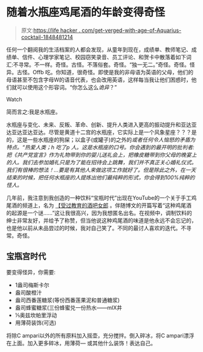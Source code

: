 # 随着水瓶座鸡尾酒的年龄变得奇怪

> 原文:[https://life hacker . com/get-verged-with-age-of-Aquarius-cocktail-1848481214](https://lifehacker.com/get-weird-with-the-age-of-aquarius-cocktail-1848481214)

任何一个翻阅我的生活档案的人都会发现，从童年到现在，成绩单、教师笔记、成绩单、信件、心理学家笔记、校园窃笑录音、员工评论、和贺卡中散落着如下词汇:不寻常。不一样。奇怪。古怪。不落俗套。奇怪。“独一无二。”奇怪。奇怪。怪异。古怪。Offb 吃。你知道，很奇怪。即使是我的非母语为英语的父母，他们的母语甚至不包含字母W的语音代表，也会改用英语，这样每当我让他们困惑时，他们就可以使用这个形容词。“你怎么这么*诡异*？”

Watch

简而言之:我是水瓶座。

水瓶座与变化、未来、反叛、革命、创新、提升人类进入更高的振动提升和亚达亚达亚达亚达亚达。尽管是黄道十二宫的水瓶座，它实际上是一个风象星座？？？是的，这是一些水瓶座的狗屎；以盒子(或罐子)的之外的*或者任何令人恼怒的矛盾为特点。“热爱人类；h 吃了p 人。这是水瓶座的口号。你会遇到的最开明的批判者:把《共产党宣言》作为礼物带到你的婴儿送礼会上，把橡皮糖带到你父母的晚宴上的人。我们去参加婚礼只是为了能在招待会上跳舞，我们并不真正关心婚礼仪式。我们有很棒的想法！...要是有其他人来做这项工作就好了。但是除此之外，在一天结束的时候，把任何水瓶座的人提炼出他们最纯粹的形式，你会得到100%纯粹的怪人。*

几年前，我注意到我创造的一种饮料“宝瓶时代”出现在YouTube的一个关于手工鸡尾酒的频道上，名为 [【受过教育的酒吧女郎](https://theeducatedbarfly.com/age-of-aquarius) 。伴随博文的开篇写着“这种鸡尾酒的起源是一个谜……”这让我很高兴，因为我想匿名出名。在视频中，调制饮料的绅士非常友好，并给予了称赞，但当他说这种鸡尾酒的味道是他永远不会忘记的，也是他以前从未品尝过的时候，我对自己笑了。不同的最讨人喜欢的迭代。不寻常。奇怪。

## 宝瓶宫时代

要变得怪异，你需要:

*   1盎司梅斯卡尔
*   盎司酸橙汁
*   盎司西番莲糖浆(等份西番莲果泥和普通糖浆)
*   盎司蜂蜜糖浆(三份蜂蜜兑一份热水——mIX井
*   ⅕奥兹坎帕里浮动
*   用薄荷装饰(可选)

将除C ampari以外的所有原料加入摇壶，充分搅拌。倒入碎冰，将C ampari漂浮在上面。加入更多碎冰，用薄荷— 或其他什么装饰！表达自己。